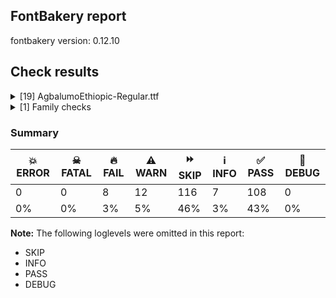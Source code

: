 ## FontBakery report

fontbakery version: 0.12.10





## Check results



<details><summary>[19] AgbalumoEthiopic-Regular.ttf</summary>
<div>
<details>
    <summary>🔥 <b>FAIL</b> Ensure the font supports case swapping for all its glyphs. <a href="https://fontbakery.readthedocs.io/en/stable/fontbakery/checks/universal.glyphset.html#"></a></summary>
    <div>







* 🔥 **FAIL** <p>The following glyphs lack their case-swapping counterparts:</p>
<table>
<thead>
<tr>
<th align="left">Glyph present in the font</th>
<th align="left">Missing case-swapping counterpart</th>
</tr>
</thead>
<tbody>
<tr>
<td align="left">U+00F0: LATIN SMALL LETTER ETH</td>
<td align="left">U+00D0: LATIN CAPITAL LETTER ETH</td>
</tr>
<tr>
<td align="left">U+0111: LATIN SMALL LETTER D WITH STROKE</td>
<td align="left">U+0110: LATIN CAPITAL LETTER D WITH STROKE</td>
</tr>
<tr>
<td align="left">U+0119: LATIN SMALL LETTER E WITH OGONEK</td>
<td align="left">U+0118: LATIN CAPITAL LETTER E WITH OGONEK</td>
</tr>
<tr>
<td align="left">U+0142: LATIN SMALL LETTER L WITH STROKE</td>
<td align="left">U+0141: LATIN CAPITAL LETTER L WITH STROKE</td>
</tr>
<tr>
<td align="left">U+014B: LATIN SMALL LETTER ENG</td>
<td align="left">U+014A: LATIN CAPITAL LETTER ENG</td>
</tr>
<tr>
<td align="left">U+0152: LATIN CAPITAL LIGATURE OE</td>
<td align="left">U+0153: LATIN SMALL LIGATURE OE</td>
</tr>
<tr>
<td align="left">U+0169: LATIN SMALL LETTER U WITH TILDE</td>
<td align="left">U+0168: LATIN CAPITAL LETTER U WITH TILDE</td>
</tr>
<tr>
<td align="left">U+0199: LATIN SMALL LETTER K WITH HOOK</td>
<td align="left">U+0198: LATIN CAPITAL LETTER K WITH HOOK</td>
</tr>
<tr>
<td align="left">U+019E: LATIN SMALL LETTER N WITH LONG RIGHT LEG</td>
<td align="left">U+0220: LATIN CAPITAL LETTER N WITH LONG RIGHT LEG</td>
</tr>
<tr>
<td align="left">U+01AC: LATIN CAPITAL LETTER T WITH HOOK</td>
<td align="left">U+01AD: LATIN SMALL LETTER T WITH HOOK</td>
</tr>
<tr>
<td align="left">U+01B9: LATIN SMALL LETTER EZH REVERSED</td>
<td align="left">U+01B8: LATIN CAPITAL LETTER EZH REVERSED</td>
</tr>
<tr>
<td align="left">U+01D5: LATIN CAPITAL LETTER U WITH DIAERESIS AND MACRON</td>
<td align="left">U+01D6: LATIN SMALL LETTER U WITH DIAERESIS AND MACRON</td>
</tr>
<tr>
<td align="left">U+01E0: LATIN CAPITAL LETTER A WITH DOT ABOVE AND MACRON</td>
<td align="left">U+01E1: LATIN SMALL LETTER A WITH DOT ABOVE AND MACRON</td>
</tr>
<tr>
<td align="left">U+01E3: LATIN SMALL LETTER AE WITH MACRON</td>
<td align="left">U+01E2: LATIN CAPITAL LETTER AE WITH MACRON</td>
</tr>
<tr>
<td align="left">U+0203: LATIN SMALL LETTER A WITH INVERTED BREVE</td>
<td align="left">U+0202: LATIN CAPITAL LETTER A WITH INVERTED BREVE</td>
</tr>
<tr>
<td align="left">U+0207: LATIN SMALL LETTER E WITH INVERTED BREVE</td>
<td align="left">U+0206: LATIN CAPITAL LETTER E WITH INVERTED BREVE</td>
</tr>
<tr>
<td align="left">U+022A: LATIN CAPITAL LETTER O WITH DIAERESIS AND MACRON</td>
<td align="left">U+022B: LATIN SMALL LETTER O WITH DIAERESIS AND MACRON</td>
</tr>
<tr>
<td align="left">U+023C: LATIN SMALL LETTER C WITH STROKE</td>
<td align="left">U+023B: LATIN CAPITAL LETTER C WITH STROKE</td>
</tr>
<tr>
<td align="left">U+0245: LATIN CAPITAL LETTER TURNED V</td>
<td align="left">U+028C: LATIN SMALL LETTER TURNED V</td>
</tr>
<tr>
<td align="left">U+0247: LATIN SMALL LETTER E WITH STROKE</td>
<td align="left">U+0246: LATIN CAPITAL LETTER E WITH STROKE</td>
</tr>
<tr>
<td align="left">U+024B: LATIN SMALL LETTER Q WITH HOOK TAIL</td>
<td align="left">U+024A: LATIN CAPITAL LETTER SMALL Q WITH HOOK TAIL</td>
</tr>
<tr>
<td align="left">U+0256: LATIN SMALL LETTER D WITH TAIL</td>
<td align="left">U+0189: LATIN CAPITAL LETTER AFRICAN D</td>
</tr>
<tr>
<td align="left">U+0257: LATIN SMALL LETTER D WITH HOOK</td>
<td align="left">U+018A: LATIN CAPITAL LETTER D WITH HOOK</td>
</tr>
<tr>
<td align="left">U+026C: LATIN SMALL LETTER L WITH BELT</td>
<td align="left">U+A7AD: LATIN CAPITAL LETTER L WITH BELT</td>
</tr>
<tr>
<td align="left">U+026F: LATIN SMALL LETTER TURNED M</td>
<td align="left">U+019C: LATIN CAPITAL LETTER TURNED M</td>
</tr>
<tr>
<td align="left">U+0272: LATIN SMALL LETTER N WITH LEFT HOOK</td>
<td align="left">U+019D: LATIN CAPITAL LETTER N WITH LEFT HOOK</td>
</tr>
<tr>
<td align="left">U+0275: LATIN SMALL LETTER BARRED O</td>
<td align="left">U+019F: LATIN CAPITAL LETTER O WITH MIDDLE TILDE</td>
</tr>
<tr>
<td align="left">U+0288: LATIN SMALL LETTER T WITH RETROFLEX HOOK</td>
<td align="left">U+01AE: LATIN CAPITAL LETTER T WITH RETROFLEX HOOK</td>
</tr>
<tr>
<td align="left">U+0289: LATIN SMALL LETTER U BAR</td>
<td align="left">U+0244: LATIN CAPITAL LETTER U BAR</td>
</tr>
<tr>
<td align="left">U+0292: LATIN SMALL LETTER EZH</td>
<td align="left">U+01B7: LATIN CAPITAL LETTER EZH</td>
</tr>
<tr>
<td align="left">U+1E01: LATIN SMALL LETTER A WITH RING BELOW</td>
<td align="left">U+1E00: LATIN CAPITAL LETTER A WITH RING BELOW</td>
</tr>
<tr>
<td align="left">U+1E05: LATIN SMALL LETTER B WITH DOT BELOW</td>
<td align="left">U+1E04: LATIN CAPITAL LETTER B WITH DOT BELOW</td>
</tr>
<tr>
<td align="left">U+1E07: LATIN SMALL LETTER B WITH LINE BELOW</td>
<td align="left">U+1E06: LATIN CAPITAL LETTER B WITH LINE BELOW</td>
</tr>
<tr>
<td align="left">U+1E11: LATIN SMALL LETTER D WITH CEDILLA</td>
<td align="left">U+1E10: LATIN CAPITAL LETTER D WITH CEDILLA</td>
</tr>
<tr>
<td align="left">U+1E13: LATIN SMALL LETTER D WITH CIRCUMFLEX BELOW</td>
<td align="left">U+1E12: LATIN CAPITAL LETTER D WITH CIRCUMFLEX BELOW</td>
</tr>
<tr>
<td align="left">U+1E1B: LATIN SMALL LETTER E WITH TILDE BELOW</td>
<td align="left">U+1E1A: LATIN CAPITAL LETTER E WITH TILDE BELOW</td>
</tr>
<tr>
<td align="left">U+1E1F: LATIN SMALL LETTER F WITH DOT ABOVE</td>
<td align="left">U+1E1E: LATIN CAPITAL LETTER F WITH DOT ABOVE</td>
</tr>
<tr>
<td align="left">U+1E29: LATIN SMALL LETTER H WITH CEDILLA</td>
<td align="left">U+1E28: LATIN CAPITAL LETTER H WITH CEDILLA</td>
</tr>
<tr>
<td align="left">U+1E2D: LATIN SMALL LETTER I WITH TILDE BELOW</td>
<td align="left">U+1E2C: LATIN CAPITAL LETTER I WITH TILDE BELOW</td>
</tr>
<tr>
<td align="left">U+1E3B: LATIN SMALL LETTER L WITH LINE BELOW</td>
<td align="left">U+1E3A: LATIN CAPITAL LETTER L WITH LINE BELOW</td>
</tr>
<tr>
<td align="left">U+1E3D: LATIN SMALL LETTER L WITH CIRCUMFLEX BELOW</td>
<td align="left">U+1E3C: LATIN CAPITAL LETTER L WITH CIRCUMFLEX BELOW</td>
</tr>
<tr>
<td align="left">U+1E65: LATIN SMALL LETTER S WITH ACUTE AND DOT ABOVE</td>
<td align="left">U+1E64: LATIN CAPITAL LETTER S WITH ACUTE AND DOT ABOVE</td>
</tr>
<tr>
<td align="left">U+1E67: LATIN SMALL LETTER S WITH CARON AND DOT ABOVE</td>
<td align="left">U+1E66: LATIN CAPITAL LETTER S WITH CARON AND DOT ABOVE</td>
</tr>
<tr>
<td align="left">U+1E79: LATIN SMALL LETTER U WITH TILDE AND ACUTE</td>
<td align="left">U+1E78: LATIN CAPITAL LETTER U WITH TILDE AND ACUTE</td>
</tr>
<tr>
<td align="left">U+1E7B: LATIN SMALL LETTER U WITH MACRON AND DIAERESIS</td>
<td align="left">U+1E7A: LATIN CAPITAL LETTER U WITH MACRON AND DIAERESIS</td>
</tr>
<tr>
<td align="left">U+1E95: LATIN SMALL LETTER Z WITH LINE BELOW</td>
<td align="left">U+1E94: LATIN CAPITAL LETTER Z WITH LINE BELOW</td>
</tr>
<tr>
<td align="left">U+1EA1: LATIN SMALL LETTER A WITH DOT BELOW</td>
<td align="left">U+1EA0: LATIN CAPITAL LETTER A WITH DOT BELOW</td>
</tr>
<tr>
<td align="left">U+1EA3: LATIN SMALL LETTER A WITH HOOK ABOVE</td>
<td align="left">U+1EA2: LATIN CAPITAL LETTER A WITH HOOK ABOVE</td>
</tr>
<tr>
<td align="left">U+1EAD: LATIN SMALL LETTER A WITH CIRCUMFLEX AND DOT BELOW</td>
<td align="left">U+1EAC: LATIN CAPITAL LETTER A WITH CIRCUMFLEX AND DOT BELOW</td>
</tr>
<tr>
<td align="left">U+1EB9: LATIN SMALL LETTER E WITH DOT BELOW</td>
<td align="left">U+1EB8: LATIN CAPITAL LETTER E WITH DOT BELOW</td>
</tr>
<tr>
<td align="left">U+1EBB: LATIN SMALL LETTER E WITH HOOK ABOVE</td>
<td align="left">U+1EBA: LATIN CAPITAL LETTER E WITH HOOK ABOVE</td>
</tr>
<tr>
<td align="left">U+1EBD: LATIN SMALL LETTER E WITH TILDE</td>
<td align="left">U+1EBC: LATIN CAPITAL LETTER E WITH TILDE</td>
</tr>
<tr>
<td align="left">U+1EC9: LATIN SMALL LETTER I WITH HOOK ABOVE</td>
<td align="left">U+1EC8: LATIN CAPITAL LETTER I WITH HOOK ABOVE</td>
</tr>
<tr>
<td align="left">U+1ECB: LATIN SMALL LETTER I WITH DOT BELOW</td>
<td align="left">U+1ECA: LATIN CAPITAL LETTER I WITH DOT BELOW</td>
</tr>
<tr>
<td align="left">U+1EE4: LATIN CAPITAL LETTER U WITH DOT BELOW</td>
<td align="left">U+1EE5: LATIN SMALL LETTER U WITH DOT BELOW</td>
</tr>
<tr>
<td align="left">U+1EF5: LATIN SMALL LETTER Y WITH DOT BELOW</td>
<td align="left">U+1EF4: LATIN CAPITAL LETTER Y WITH DOT BELOW</td>
</tr>
<tr>
<td align="left">U+2184: LATIN SMALL LETTER REVERSED C</td>
<td align="left">U+2183: ROMAN NUMERAL REVERSED ONE HUNDRED</td>
</tr>
<tr>
<td align="left">U+2C61: LATIN SMALL LETTER L WITH DOUBLE BAR</td>
<td align="left">U+2C60: LATIN CAPITAL LETTER L WITH DOUBLE BAR</td>
</tr>
<tr>
<td align="left">U+2C65: LATIN SMALL LETTER A WITH STROKE</td>
<td align="left">U+023A: LATIN CAPITAL LETTER A WITH STROKE</td>
</tr>
<tr>
<td align="left">U+2C6D: LATIN CAPITAL LETTER ALPHA</td>
<td align="left">U+0251: LATIN SMALL LETTER ALPHA</td>
</tr>
<tr>
<td align="left">U+A727: LATIN SMALL LETTER HENG</td>
<td align="left">U+A726: LATIN CAPITAL LETTER HENG</td>
</tr>
<tr>
<td align="left">U+A741: LATIN SMALL LETTER K WITH STROKE</td>
<td align="left">U+A740: LATIN CAPITAL LETTER K WITH STROKE</td>
</tr>
<tr>
<td align="left">U+A78D: LATIN CAPITAL LETTER TURNED H</td>
<td align="left">U+0265: LATIN SMALL LETTER TURNED H</td>
</tr>
<tr>
<td align="left">U+A7A9: LATIN SMALL LETTER S WITH OBLIQUE STROKE</td>
<td align="left">U+A7A8: LATIN CAPITAL LETTER S WITH OBLIQUE STROKE</td>
</tr>
<tr>
<td align="left">U+AB53: LATIN SMALL LETTER CHI</td>
<td align="left">U+A7B3: LATIN CAPITAL LETTER CHI</td>
</tr>
</tbody>
</table>
 [code: missing-case-counterparts]



</div>
</details>

<details>
    <summary>🔥 <b>FAIL</b> Space and non-breaking space have the same width? <a href="https://fontbakery.readthedocs.io/en/stable/fontbakery/checks/universal.html#"></a></summary>
    <div>







* 🔥 **FAIL** <p>Space and non-breaking space have differing width: The space glyph named space is 220 font units wide, non-breaking space named (uni00A0) is 180 font units wide, and both should be positive and the same. GlyphsApp has &quot;Sidebearing arithmetic&quot; (<a href="https://glyphsapp.com/tutorials/spacing">https://glyphsapp.com/tutorials/spacing</a>) which allows you to set the non-breaking space width to always equal the space width.</p>
 [code: different-widths]



</div>
</details>

<details>
    <summary>🔥 <b>FAIL</b> Shapes languages in all GF glyphsets. <a href="https://fontbakery.readthedocs.io/en/stable/fontbakery/checks/googlefonts.glyphset.html#"></a></summary>
    <div>







* 🔥 **FAIL** <p>GF_Latin_Core glyphset:</p>
<table>
<thead>
<tr>
<th align="left">Language</th>
<th align="left">FAIL messages</th>
</tr>
</thead>
<tbody>
<tr>
<td align="left">fr_Latn (French)</td>
<td align="left">Some base glyphs were missing: œ</td>
</tr>
<tr>
<td align="left">^</td>
<td align="left">Shaper produced a .notdef</td>
</tr>
</tbody>
</table>
 [code: failed-language-shaping]



* 🔥 **FAIL** <p>GF_Latin_Core glyphset:</p>
<table>
<thead>
<tr>
<th align="left">Language</th>
<th align="left">FAIL messages</th>
</tr>
</thead>
<tbody>
<tr>
<td align="left">hr_Latn (Croatian)</td>
<td align="left">Some base glyphs were missing: Đ</td>
</tr>
<tr>
<td align="left">^</td>
<td align="left">Shaper produced a .notdef</td>
</tr>
</tbody>
</table>
 [code: failed-language-shaping]



* 🔥 **FAIL** <p>GF_Latin_Core glyphset:</p>
<table>
<thead>
<tr>
<th align="left">Language</th>
<th align="left">FAIL messages</th>
</tr>
</thead>
<tbody>
<tr>
<td align="left">is_Latn (Icelandic)</td>
<td align="left">Some base glyphs were missing: Ð</td>
</tr>
<tr>
<td align="left">^</td>
<td align="left">Shaper produced a .notdef</td>
</tr>
</tbody>
</table>
 [code: failed-language-shaping]



* 🔥 **FAIL** <p>GF_Latin_Core glyphset:</p>
<table>
<thead>
<tr>
<th align="left">Language</th>
<th align="left">FAIL messages</th>
</tr>
</thead>
<tbody>
<tr>
<td align="left">lt_Latn (Lithuanian)</td>
<td align="left">Shaper didn't attach uni0328 to E</td>
</tr>
</tbody>
</table>
 [code: failed-language-shaping]



* 🔥 **FAIL** <p>GF_Latin_Core glyphset:</p>
<table>
<thead>
<tr>
<th align="left">Language</th>
<th align="left">FAIL messages</th>
</tr>
</thead>
<tbody>
<tr>
<td align="left">nl_Latn (Dutch)</td>
<td align="left">Shaper didn't attach acutecomb.case to J</td>
</tr>
<tr>
<td align="left">^</td>
<td align="left">Shaper didn't attach acutecomb to uni0237</td>
</tr>
</tbody>
</table>
 [code: failed-language-shaping]



* 🔥 **FAIL** <p>GF_Latin_Core glyphset:</p>
<table>
<thead>
<tr>
<th align="left">Language</th>
<th align="left">FAIL messages</th>
</tr>
</thead>
<tbody>
<tr>
<td align="left">pl_Latn (Polish)</td>
<td align="left">Some base glyphs were missing: Ł</td>
</tr>
<tr>
<td align="left">^</td>
<td align="left">Shaper didn't attach uni0328 to E</td>
</tr>
<tr>
<td align="left">^</td>
<td align="left">Shaper produced a .notdef</td>
</tr>
</tbody>
</table>
 [code: failed-language-shaping]



* 🔥 **FAIL** <p>GF_Latin_Core glyphset:</p>
<table>
<thead>
<tr>
<th align="left">Language</th>
<th align="left">FAIL messages</th>
</tr>
</thead>
<tbody>
<tr>
<td align="left">sr_Latn (Serbian (Latin))</td>
<td align="left">Some base glyphs were missing: Đ</td>
</tr>
<tr>
<td align="left">^</td>
<td align="left">Shaper produced a .notdef</td>
</tr>
</tbody>
</table>
 [code: failed-language-shaping]



* ⚠️ **WARN** <p>GF_Latin_Core glyphset:</p>
<table>
<thead>
<tr>
<th align="left">Language</th>
<th align="left">WARN messages</th>
</tr>
</thead>
<tbody>
<tr>
<td align="left">fr_Latn (French)</td>
<td align="left">Some auxiliary glyphs were missing: œ</td>
</tr>
</tbody>
</table>
 [code: warning-language-shaping]



* ⚠️ **WARN** <p>GF_Latin_Core glyphset:</p>
<table>
<thead>
<tr>
<th align="left">Language</th>
<th align="left">WARN messages</th>
</tr>
</thead>
<tbody>
<tr>
<td align="left">hr_Latn (Croatian)</td>
<td align="left">Some auxiliary glyphs were missing: Đ</td>
</tr>
</tbody>
</table>
 [code: warning-language-shaping]



* ⚠️ **WARN** <p>GF_Latin_Core glyphset:</p>
<table>
<thead>
<tr>
<th align="left">Language</th>
<th align="left">WARN messages</th>
</tr>
</thead>
<tbody>
<tr>
<td align="left">is_Latn (Icelandic)</td>
<td align="left">Some auxiliary glyphs were missing: Ð</td>
</tr>
</tbody>
</table>
 [code: warning-language-shaping]



* ⚠️ **WARN** <p>GF_Latin_Core glyphset:</p>
<table>
<thead>
<tr>
<th align="left">Language</th>
<th align="left">WARN messages</th>
</tr>
</thead>
<tbody>
<tr>
<td align="left">pl_Latn (Polish)</td>
<td align="left">Some auxiliary glyphs were missing: Ł</td>
</tr>
</tbody>
</table>
 [code: warning-language-shaping]



* ⚠️ **WARN** <p>GF_Latin_Core glyphset:</p>
<table>
<thead>
<tr>
<th align="left">Language</th>
<th align="left">WARN messages</th>
</tr>
</thead>
<tbody>
<tr>
<td align="left">sr_Latn (Serbian (Latin))</td>
<td align="left">Some auxiliary glyphs were missing: Đ</td>
</tr>
</tbody>
</table>
 [code: warning-language-shaping]



</div>
</details>

<details>
    <summary>🔥 <b>FAIL</b> Check copyright namerecords match license file. <a href="https://fontbakery.readthedocs.io/en/stable/fontbakery/checks/googlefonts.license.html#"></a></summary>
    <div>







* 🔥 **FAIL** <p>Font lacks NameID 13 (LICENSE DESCRIPTION). A proper licensing entry must be set.</p>
 [code: missing]



</div>
</details>

<details>
    <summary>🔥 <b>FAIL</b> Check license file has good copyright string. <a href="https://fontbakery.readthedocs.io/en/stable/fontbakery/checks/googlefonts.license.html#"></a></summary>
    <div>







* 🔥 **FAIL** <p>First line in license file is:</p>
<p>&quot;copyright 20** the my font project authors (<a href="https://github.com/googlefonts/googlefonts-project-template">https://github.com/googlefonts/googlefonts-project-template</a>)&quot;</p>
<p>which does not match the expected format, similar to:</p>
<p>&quot;Copyright 2022 The Familyname Project Authors (git url)&quot;</p>
 [code: bad-format]



</div>
</details>

<details>
    <summary>🔥 <b>FAIL</b> Copyright notices match canonical pattern in fonts <a href="https://fontbakery.readthedocs.io/en/stable/fontbakery/checks/googlefonts.copyright.html#"></a></summary>
    <div>







* 🔥 **FAIL** <p>Name Table entry: Copyright notices should match a pattern similar to:</p>
<p>&quot;Copyright 2020 The Familyname Project Authors (git url)&quot;</p>
<p>But instead we have got:</p>
<p>&quot;Copyright 2022 The Familyname Project Authors <a href="https://github.com/SorkinType/Agbalumo-Ethiopic/">https://github.com/SorkinType/Agbalumo-Ethiopic/</a>&quot;</p>
 [code: bad-notice-format]



</div>
</details>

<details>
    <summary>🔥 <b>FAIL</b> Check Google Fonts glyph coverage. <a href="https://fontbakery.readthedocs.io/en/stable/fontbakery/checks/googlefonts.glyphset.html#"></a></summary>
    <div>







* 🔥 **FAIL** <p>Missing required codepoints:</p>
<pre><code>- 0x00D0 (LATIN CAPITAL LETTER ETH)


- 0x0110 (LATIN CAPITAL LETTER D WITH STROKE)


- 0x0118 (LATIN CAPITAL LETTER E WITH OGONEK)


- 0x0141 (LATIN CAPITAL LETTER L WITH STROKE)


- 0x0153 (LATIN SMALL LIGATURE OE)
</code></pre>
 [code: missing-codepoints]



</div>
</details>

<details>
    <summary>⚠️ <b>WARN</b> Check if each glyph has the recommended amount of contours. <a href="https://fontbakery.readthedocs.io/en/stable/fontbakery/checks/universal.html#"></a></summary>
    <div>







* ⚠️ **WARN** <p>This check inspects the glyph outlines and detects the total number of contours in each of them. The expected values are infered from the typical ammounts of contours observed in a large collection of reference font families. The divergences listed below may simply indicate a significantly different design on some of your glyphs. On the other hand, some of these may flag actual bugs in the font such as glyphs mapped to an incorrect codepoint. Please consider reviewing the design and codepoint assignment of these to make sure they are correct.</p>
<p>The following glyphs do not have the recommended number of contours:</p>
<pre><code>- Glyph name: y	Contours detected: 2	Expected: 1

- Glyph name: AE	Contours detected: 3	Expected: 2

- Glyph name: yacute	Contours detected: 3	Expected: 2

- Glyph name: ydieresis	Contours detected: 4	Expected: 3

- Glyph name: aogonek	Contours detected: 3	Expected: 2

- Glyph name: eogonek	Contours detected: 3	Expected: 2

- Glyph name: lslash	Contours detected: 2	Expected: 1

- Glyph name: OE	Contours detected: 3	Expected: 2

- Glyph name: Uogonek	Contours detected: 2	Expected: 1

- Glyph name: uogonek	Contours detected: 2	Expected: 1

- Glyph name: ycircumflex	Contours detected: 3	Expected: 2

- Glyph name: uni019A	Contours detected: 2	Expected: 1

- Glyph name: uni01B4	Contours detected: 2	Expected: 1

- Glyph name: uni01E5	Contours detected: 3	Expected: 2

- Glyph name: uni01EA	Contours detected: 3	Expected: 2

- Glyph name: uni01EB	Contours detected: 3	Expected: 2

- Glyph name: uni01EC	Contours detected: 4	Expected: 3

- Glyph name: uni01ED	Contours detected: 4	Expected: 3

- Glyph name: uni01F5	Contours detected: 4	Expected: 3

- Glyph name: uni0228	Contours detected: 2	Expected: 1

- Glyph name: uni0229	Contours detected: 3	Expected: 2

- Glyph name: uni0233	Contours detected: 3	Expected: 2

- Glyph name: uni024E	Contours detected: 1	Expected: 2

- Glyph name: uni024F	Contours detected: 3	Expected: 2

- Glyph name: uni1E08	Contours detected: 3	Expected: 2

- Glyph name: uni1E09	Contours detected: 3	Expected: 2

- Glyph name: uni1E1C	Contours detected: 3	Expected: 2

- Glyph name: uni1E1D	Contours detected: 4	Expected: 3

- Glyph name: uni1E8F	Contours detected: 3	Expected: 2

- Glyph name: ygrave	Contours detected: 3	Expected: 2

- Glyph name: uni1EF5	Contours detected: 3	Expected: 2

- Glyph name: uni1EF7	Contours detected: 3	Expected: 2

- Glyph name: uni1EF9	Contours detected: 3	Expected: 2

- Glyph name: uni25CC	Contours detected: 20	Expected: 16 or 12

- Glyph name: AE	Contours detected: 3	Expected: 2

- Glyph name: OE	Contours detected: 3	Expected: 2

- Glyph name: Uogonek	Contours detected: 2	Expected: 1

- Glyph name: aogonek	Contours detected: 3	Expected: 2

- Glyph name: eogonek	Contours detected: 3	Expected: 2

- Glyph name: lslash	Contours detected: 2	Expected: 1

- Glyph name: uni019A	Contours detected: 2	Expected: 1

- Glyph name: uni01B4	Contours detected: 2	Expected: 1

- Glyph name: uni01E5	Contours detected: 3	Expected: 2

- Glyph name: uni01EC	Contours detected: 4	Expected: 3

- Glyph name: uni01ED	Contours detected: 4	Expected: 3

- Glyph name: uni0228	Contours detected: 2	Expected: 1

- Glyph name: uni0229	Contours detected: 3	Expected: 2

- Glyph name: uni0233	Contours detected: 3	Expected: 2

- Glyph name: uni024E	Contours detected: 1	Expected: 2

- Glyph name: uni024F	Contours detected: 3	Expected: 2

- Glyph name: uni1E08	Contours detected: 3	Expected: 2

- Glyph name: uni1E09	Contours detected: 3	Expected: 2

- Glyph name: uni1E1C	Contours detected: 3	Expected: 2

- Glyph name: uni1E1D	Contours detected: 4	Expected: 3

- Glyph name: uni1E8F	Contours detected: 3	Expected: 2

- Glyph name: uni1EF5	Contours detected: 3	Expected: 2

- Glyph name: uni1EF7	Contours detected: 3	Expected: 2

- Glyph name: uni1EF9	Contours detected: 3	Expected: 2

- Glyph name: uni25CC	Contours detected: 20	Expected: 16 or 12

- Glyph name: uogonek	Contours detected: 2	Expected: 1

- Glyph name: y	Contours detected: 2	Expected: 1

- Glyph name: yacute	Contours detected: 3	Expected: 2

- Glyph name: ycircumflex	Contours detected: 3	Expected: 2

- Glyph name: ydieresis	Contours detected: 4	Expected: 3

- Glyph name: ygrave	Contours detected: 3	Expected: 2
</code></pre>
 [code: contour-count]



</div>
</details>

<details>
    <summary>⚠️ <b>WARN</b> Check math signs have the same width. <a href="https://fontbakery.readthedocs.io/en/stable/fontbakery/checks/universal.html#"></a></summary>
    <div>







* ⚠️ **WARN** <p>The most common width is 556 among a set of 2 math glyphs.
The following math glyphs have a different width, though:</p>
<p>Width = 554:
plus</p>
<p>Width = 515:
less</p>
<p>Width = 521:
greater</p>
<p>Width = 565:
logicalnot</p>
<p>Width = 579:
plusminus</p>
<p>Width = 541:
multiply</p>
<p>Width = 548:
divide, minus</p>
<p>Width = 546:
approxequal</p>
<p>Width = 502:
lessequal</p>
<p>Width = 506:
greaterequal</p>
 [code: width-outliers]



</div>
</details>

<details>
    <summary>⚠️ <b>WARN</b> Check font contains no unreachable glyphs <a href="https://fontbakery.readthedocs.io/en/stable/fontbakery/checks/universal.glyphset.html#"></a></summary>
    <div>







* ⚠️ **WARN** <p>The following glyphs could not be reached by codepoint or substitution rules:</p>
<pre><code>- M_gravecomb

- NumberStep2

- acutecomb.narrow

- dotbelowcomb.case.001

- gravecomb.narrow

- hookabovecomb.narrow

- m_gravecomb

- tildecomb.narrow

- tildecomb.narrow2

- tildecomb.narrow3

- uni004D0304

- uni004E0304

- uni006D0304

- uni006E0304

- uni0302.narrow

- uni0306.narrow

- uni031B.narrow
</code></pre>
 [code: unreachable-glyphs]



</div>
</details>

<details>
    <summary>⚠️ <b>WARN</b> Validate size, and resolution of article images, and ensure article page has minimum length and includes visual assets. <a href="https://fontbakery.readthedocs.io/en/stable/fontbakery/checks/googlefonts.article.html#"></a></summary>
    <div>







* ⚠️ **WARN** <p>Family metadata at fonts/ttf does not have an article.</p>
 [code: lacks-article]



</div>
</details>

<details>
    <summary>⚠️ <b>WARN</b> Check for codepoints not covered by METADATA subsets. <a href="https://fontbakery.readthedocs.io/en/stable/fontbakery/checks/googlefonts.subsets.html#"></a></summary>
    <div>







* ⚠️ **WARN** <p>The following codepoints supported by the font are not covered by
any subsets defined in the font's metadata file, and will never
be served. You can solve this by either manually adding additional
subset declarations to METADATA.pb, or by editing the glyphset
definitions.</p>
<ul>
<li>U+02D8 BREVE: try adding one of: canadian-aboriginal, yi</li>
<li>U+02D9 DOT ABOVE: try adding one of: canadian-aboriginal, yi</li>
<li>U+02DB OGONEK: try adding one of: canadian-aboriginal, yi</li>
<li>U+0302 COMBINING CIRCUMFLEX ACCENT: try adding one of: math, tifinagh, coptic, cherokee</li>
<li>U+0306 COMBINING BREVE: try adding one of: tifinagh, old-permic</li>
<li>U+0307 COMBINING DOT ABOVE: try adding one of: canadian-aboriginal, malayalam, hebrew, old-permic, coptic, tifinagh, math, tai-le, todhri, duployan, syriac</li>
<li>U+030A COMBINING RING ABOVE: try adding one of: duployan, syriac</li>
<li>U+030B COMBINING DOUBLE ACUTE ACCENT: try adding one of: osage, cherokee</li>
<li>U+030C COMBINING CARON: try adding one of: tai-le, cherokee</li>
<li>U+030D COMBINING VERTICAL LINE ABOVE: try adding sunuwar</li>
<li>U+030F COMBINING DOUBLE GRAVE ACCENT: not included in any glyphset definition</li>
<li>U+0310 COMBINING CANDRABINDU: try adding one of: math, sunuwar</li>
<li>U+0311 COMBINING INVERTED BREVE: try adding one of: coptic, todhri</li>
<li>U+0312 COMBINING TURNED COMMA ABOVE: try adding math</li>
<li>U+0313 COMBINING COMMA ABOVE: try adding one of: old-permic, todhri</li>
<li>U+031B COMBINING HORN: not included in any glyphset definition</li>
<li>U+0324 COMBINING DIAERESIS BELOW: try adding one of: duployan, syriac, cherokee</li>
<li>U+0325 COMBINING RING BELOW: try adding syriac</li>
<li>U+0326 COMBINING COMMA BELOW: try adding math</li>
<li>U+0327 COMBINING CEDILLA: try adding math</li>
<li>U+0328 COMBINING OGONEK: not included in any glyphset definition</li>
<li>U+032D COMBINING CIRCUMFLEX ACCENT BELOW: try adding one of: sunuwar, syriac</li>
<li>U+032E COMBINING BREVE BELOW: try adding syriac</li>
<li>U+032F COMBINING INVERTED BREVE BELOW: try adding math</li>
<li>U+0330 COMBINING TILDE BELOW: try adding one of: math, syriac, cherokee</li>
<li>U+0331 COMBINING MACRON BELOW: try adding one of: sunuwar, tifinagh, thai, caucasian-albanian, gothic, syriac, cherokee</li>
<li>U+0332 COMBINING LOW LINE: try adding math</li>
<li>U+0334 COMBINING TILDE OVERLAY: not included in any glyphset definition</li>
<li>U+0E3F THAI CURRENCY SYMBOL BAHT: try adding thai</li>
<li>U+1DC4 COMBINING MACRON-ACUTE: not included in any glyphset definition</li>
<li>U+1DC5 COMBINING GRAVE-MACRON: not included in any glyphset definition</li>
<li>U+1DC6 COMBINING MACRON-GRAVE: not included in any glyphset definition</li>
<li>U+1DC7 COMBINING ACUTE-MACRON: not included in any glyphset definition</li>
<li>U+1EA1 LATIN SMALL LETTER A WITH DOT BELOW: try adding vietnamese</li>
<li>U+1EA3 LATIN SMALL LETTER A WITH HOOK ABOVE: try adding vietnamese</li>
<li>U+1EAD LATIN SMALL LETTER A WITH CIRCUMFLEX AND DOT BELOW: try adding vietnamese</li>
<li>U+1EB9 LATIN SMALL LETTER E WITH DOT BELOW: try adding vietnamese</li>
<li>U+1EBB LATIN SMALL LETTER E WITH HOOK ABOVE: try adding vietnamese</li>
<li>U+1EBD LATIN SMALL LETTER E WITH TILDE: try adding vietnamese</li>
<li>U+1EC9 LATIN SMALL LETTER I WITH HOOK ABOVE: try adding vietnamese</li>
<li>U+1ECB LATIN SMALL LETTER I WITH DOT BELOW: try adding vietnamese</li>
<li>U+1ECC LATIN CAPITAL LETTER O WITH DOT BELOW: try adding vietnamese</li>
<li>U+1ECD LATIN SMALL LETTER O WITH DOT BELOW: try adding vietnamese</li>
<li>U+1ECE LATIN CAPITAL LETTER O WITH HOOK ABOVE: try adding vietnamese</li>
<li>U+1ECF LATIN SMALL LETTER O WITH HOOK ABOVE: try adding vietnamese</li>
<li>U+1EE4 LATIN CAPITAL LETTER U WITH DOT BELOW: try adding vietnamese</li>
<li>U+1EE6 LATIN CAPITAL LETTER U WITH HOOK ABOVE: try adding vietnamese</li>
<li>U+1EE7 LATIN SMALL LETTER U WITH HOOK ABOVE: try adding vietnamese</li>
<li>U+2021 DOUBLE DAGGER: try adding adlam</li>
<li>U+2030 PER MILLE SIGN: try adding adlam</li>
<li>U+2070 SUPERSCRIPT ZERO: try adding math</li>
<li>U+2074 SUPERSCRIPT FOUR: try adding math</li>
<li>U+2075 SUPERSCRIPT FIVE: try adding math</li>
<li>U+2076 SUPERSCRIPT SIX: try adding math</li>
<li>U+2077 SUPERSCRIPT SEVEN: try adding math</li>
<li>U+2078 SUPERSCRIPT EIGHT: try adding math</li>
<li>U+2079 SUPERSCRIPT NINE: try adding math</li>
<li>U+2080 SUBSCRIPT ZERO: try adding math</li>
<li>U+2081 SUBSCRIPT ONE: try adding math</li>
<li>U+2082 SUBSCRIPT TWO: try adding math</li>
<li>U+2083 SUBSCRIPT THREE: try adding math</li>
<li>U+2084 SUBSCRIPT FOUR: try adding math</li>
<li>U+2085 SUBSCRIPT FIVE: try adding math</li>
<li>U+2086 SUBSCRIPT SIX: try adding math</li>
<li>U+2087 SUBSCRIPT SEVEN: try adding math</li>
<li>U+2088 SUBSCRIPT EIGHT: try adding math</li>
<li>U+2089 SUBSCRIPT NINE: try adding math</li>
<li>U+2153 VULGAR FRACTION ONE THIRD: try adding symbols</li>
<li>U+2154 VULGAR FRACTION TWO THIRDS: try adding symbols</li>
<li>U+215B VULGAR FRACTION ONE EIGHTH: try adding symbols</li>
<li>U+215C VULGAR FRACTION THREE EIGHTHS: try adding symbols</li>
<li>U+215D VULGAR FRACTION FIVE EIGHTHS: try adding symbols</li>
<li>U+215E VULGAR FRACTION SEVEN EIGHTHS: try adding symbols</li>
<li>U+2184 LATIN SMALL LETTER REVERSED C: not included in any glyphset definition</li>
<li>U+2202 PARTIAL DIFFERENTIAL: try adding math</li>
<li>U+220F N-ARY PRODUCT: try adding math</li>
<li>U+2211 N-ARY SUMMATION: try adding math</li>
<li>U+221A SQUARE ROOT: try adding math</li>
<li>U+221E INFINITY: try adding math</li>
<li>U+222B INTEGRAL: try adding math</li>
<li>U+2248 ALMOST EQUAL TO: try adding math</li>
<li>U+2260 NOT EQUAL TO: try adding math</li>
<li>U+2264 LESS-THAN OR EQUAL TO: try adding math</li>
<li>U+2265 GREATER-THAN OR EQUAL TO: try adding math</li>
<li>U+25CC DOTTED CIRCLE: try adding one of: old-permic, cham, miao, phags-pa, chakma, music, pahawh-hmong, bassa-vah, tifinagh, tibetan, adlam, hanunoo, khojki, kaithi, sinhala, bengali, elbasan, tai-viet, zanabazar-square, mahajani, mongolian, armenian, tirhuta, osage, tagbanwa, brahmi, bhaiksuki, mandaic, gurmukhi, marchen, syloti-nagri, modi, grantha, sundanese, gujarati, gunjala-gondi, manichaean, meetei-mayek, newa, canadian-aboriginal, symbols, yi, batak, saurashtra, javanese, thai, malayalam, tamil, math, khmer, myanmar, kannada, hebrew, balinese, thaana, khudawadi, buhid, psalter-pahlavi, buginese, new-tai-lue, sharada, ahom, syriac, dogra, lao, mende-kikakui, coptic, masaram-gondi, kharoshthi, kayah-li, siddham, nko, tai-tham, takri, wancho, lepcha, caucasian-albanian, telugu, rejang, tagalog, tai-le, sogdian, oriya, hanifi-rohingya, limbu, soyombo, warang-citi, devanagari, duployan</li>
<li>U+AB53 LATIN SMALL LETTER CHI: not included in any glyphset definition</li>
<li>U+FB01 LATIN SMALL LIGATURE FI: not included in any glyphset definition</li>
<li>U+FB02 LATIN SMALL LIGATURE FL: not included in any glyphset definition</li>
</ul>
<p>Or you can add the above codepoints to one of the subsets supported by the font: <code>cyrillic-ext</code>, <code>ethiopic</code>, <code>latin</code>, <code>latin-ext</code></p>
 [code: unreachable-subsetting]



</div>
</details>

<details>
    <summary>⚠️ <b>WARN</b> Ensure soft_dotted characters lose their dot when combined with marks that replace the dot. <a href="https://fontbakery.readthedocs.io/en/stable/fontbakery/checks/shaping.html#"></a></summary>
    <div>







* ⚠️ **WARN** <p>The dot of soft dotted characters <em>should</em> disappear in other cases, for example: ɉ̀ ɉ́ ɉ̂ ɉ̃ ɉ̄ ɉ̆ ɉ̇ ɉ̈ ɉ̉ ɉ̊ ɉ̋ ɉ̌ ɉ̍ ɉ̏ ɉ̐ ɉ̑ ɉ̒ ɉ̓ ɉ᷄ ɉ᷅</p>
<p>Your font does <em>not</em> cover the following languages that require the soft-dotted feature: Ijo, Southeast (Latn, 2,471,000 speakers), Zapotec (Latn, 490,000 speakers), Fur (Latn, 1,230,163 speakers), Belarusian (Cyrl, 10,064,517 speakers), Dii (Latn, 71,000 speakers), Avokaya (Latn, 100,000 speakers), Han (Latn, 6 speakers), Cicipu (Latn, 44,000 speakers), Bete-Bendi (Latn, 100,000 speakers), Yala (Latn, 200,000 speakers), Kpelle, Guinea (Latn, 622,000 speakers), Gulay (Latn, 250,478 speakers), Nzakara (Latn, 50,000 speakers), Dutch (Latn, 31,709,104 speakers), Kom (Latn, 360,685 speakers), Sar (Latn, 500,000 speakers), Teke-Ebo (Latn, 260,000 speakers), Kaska (Latn, 125 speakers), Ngbaka (Latn, 1,020,000 speakers), Mundani (Latn, 34,000 speakers), Lithuanian (Latn, 2,357,094 speakers), Ukrainian (Cyrl, 29,273,587 speakers), Makaa (Latn, 221,000 speakers), Heiltsuk (Latn, 300 speakers), Ekpeye (Latn, 226,000 speakers), Igbo (Latn, 27,823,640 speakers), South Central Banda (Latn, 244,000 speakers), Nateni (Latn, 100,000 speakers), Ejagham (Latn, 120,000 speakers), Basaa (Latn, 332,940 speakers), Bafut (Latn, 158,146 speakers), Ebira (Latn, 2,200,000 speakers), Aghem (Latn, 38,843 speakers), Navajo (Latn, 166,319 speakers), Lugbara (Latn, 2,200,000 speakers), Ma’di (Latn, 584,000 speakers), Koonzime (Latn, 40,000 speakers), Dan (Latn, 1,099,244 speakers), Mfumte (Latn, 79,000 speakers), Vute (Latn, 21,000 speakers), Southern Kisi (Latn, 360,000 speakers), Mango (Latn, 77,000 speakers).</p>
 [code: soft-dotted]



</div>
</details>

<details>
    <summary>⚠️ <b>WARN</b> Do outlines contain any jaggy segments? <a href="https://fontbakery.readthedocs.io/en/stable/fontbakery/checks/outline.html#"></a></summary>
    <div>







* ⚠️ **WARN** <p>The following glyphs have jaggy segments:</p>
<pre><code>* h (U+0068): B&lt;&lt;255.0,432.0&gt;-&lt;244.0,386.0&gt;-&lt;233.0,346.0&gt;&gt;/B&lt;&lt;233.0,346.0&gt;-&lt;252.0,383.0&gt;-&lt;283.5,419.5&gt;&gt; = 11.804859836651074

* hbar (U+0127): B&lt;&lt;254.5,418.5&gt;-&lt;245.0,379.0&gt;-&lt;237.0,346.0&gt;&gt;/B&lt;&lt;237.0,346.0&gt;-&lt;256.0,383.0&gt;-&lt;287.5,419.5&gt;&gt; = 13.554116225585668

* hcircumflex (U+0125): B&lt;&lt;255.0,432.0&gt;-&lt;244.0,386.0&gt;-&lt;233.0,346.0&gt;&gt;/B&lt;&lt;233.0,346.0&gt;-&lt;252.0,383.0&gt;-&lt;283.5,419.5&gt;&gt; = 11.804859836651074

* ordfeminine (U+00AA): B&lt;&lt;226.0,293.5&gt;-&lt;226.0,297.0&gt;-&lt;227.0,301.0&gt;&gt;/B&lt;&lt;227.0,301.0&gt;-&lt;206.0,258.0&gt;-&lt;178.5,237.5&gt;&gt; = 11.993348723586983

* uni021F (U+021F): B&lt;&lt;255.0,432.0&gt;-&lt;244.0,386.0&gt;-&lt;233.0,346.0&gt;&gt;/B&lt;&lt;233.0,346.0&gt;-&lt;252.0,383.0&gt;-&lt;283.5,419.5&gt;&gt; = 11.804859836651074

* uni1E23 (U+1E23): B&lt;&lt;255.0,432.0&gt;-&lt;244.0,386.0&gt;-&lt;233.0,346.0&gt;&gt;/B&lt;&lt;233.0,346.0&gt;-&lt;252.0,383.0&gt;-&lt;283.5,419.5&gt;&gt; = 11.804859836651074

* uni1E25 (U+1E25): B&lt;&lt;255.0,432.0&gt;-&lt;244.0,386.0&gt;-&lt;233.0,346.0&gt;&gt;/B&lt;&lt;233.0,346.0&gt;-&lt;252.0,383.0&gt;-&lt;283.5,419.5&gt;&gt; = 11.804859836651074

* uni1E27 (U+1E27): B&lt;&lt;255.0,432.0&gt;-&lt;244.0,386.0&gt;-&lt;233.0,346.0&gt;&gt;/B&lt;&lt;233.0,346.0&gt;-&lt;252.0,383.0&gt;-&lt;283.5,419.5&gt;&gt; = 11.804859836651074

* uni1E29 (U+1E29): B&lt;&lt;255.0,432.0&gt;-&lt;244.0,386.0&gt;-&lt;233.0,346.0&gt;&gt;/B&lt;&lt;233.0,346.0&gt;-&lt;252.0,383.0&gt;-&lt;283.5,419.5&gt;&gt; = 11.804859836651074

* uni1E2B (U+1E2B): B&lt;&lt;255.0,432.0&gt;-&lt;244.0,386.0&gt;-&lt;233.0,346.0&gt;&gt;/B&lt;&lt;233.0,346.0&gt;-&lt;252.0,383.0&gt;-&lt;283.5,419.5&gt;&gt; = 11.804859836651074

* uniA727 (U+A727): B&lt;&lt;255.0,432.0&gt;-&lt;244.0,386.0&gt;-&lt;233.0,346.0&gt;&gt;/B&lt;&lt;233.0,346.0&gt;-&lt;252.0,383.0&gt;-&lt;283.5,419.5&gt;&gt; = 11.804859836651074
</code></pre>
 [code: found-jaggy-segments]



</div>
</details>

<details>
    <summary>⚠️ <b>WARN</b> Do outlines contain any semi-vertical or semi-horizontal lines? <a href="https://fontbakery.readthedocs.io/en/stable/fontbakery/checks/outline.html#"></a></summary>
    <div>







* ⚠️ **WARN** <p>The following glyphs have semi-vertical/semi-horizontal lines:</p>
<pre><code>* summation (U+2211): L&lt;&lt;412.0,564.0&gt;--&lt;247.0,563.0&gt;&gt;

* uni01A9 (U+01A9): L&lt;&lt;408.0,574.0&gt;--&lt;230.0,573.0&gt;&gt;
</code></pre>
 [code: found-semi-vertical]



</div>
</details>

<details>
    <summary>⚠️ <b>WARN</b> Is there kerning info for non-ligated sequences? <a href="https://fontbakery.readthedocs.io/en/stable/fontbakery/checks/googlefonts.gpos.html#"></a></summary>
    <div>







* ⚠️ **WARN** <p>GPOS table lacks kerning info for the following non-ligated sequences:</p>
<pre><code>- f + i

- f + l
</code></pre>
 [code: lacks-kern-info]



</div>
</details>

<details>
    <summary>⚠️ <b>WARN</b> Ensure fonts have ScriptLangTags declared on the 'meta' table. <a href="https://fontbakery.readthedocs.io/en/stable/fontbakery/checks/googlefonts.meta.html#"></a></summary>
    <div>







* ⚠️ **WARN** <p>This font file does not have a 'meta' table.</p>
 [code: lacks-meta-table]



</div>
</details>

<details>
    <summary>⚠️ <b>WARN</b> Ensure Stylistic Sets have description. <a href="https://fontbakery.readthedocs.io/en/stable/fontbakery/checks/googlefonts.gsub.html#"></a></summary>
    <div>







* ⚠️ **WARN** <p>The stylistic set ss01 lacks a description string on the 'name' table.</p>
 [code: missing-description]



* ⚠️ **WARN** <p>The stylistic set ss03 lacks a description string on the 'name' table.</p>
 [code: missing-description]



* ⚠️ **WARN** <p>The stylistic set ss04 lacks a description string on the 'name' table.</p>
 [code: missing-description]



* ⚠️ **WARN** <p>The stylistic set ss05 lacks a description string on the 'name' table.</p>
 [code: missing-description]



</div>
</details>

<details>
    <summary>⚠️ <b>WARN</b> Checking OS/2 achVendID. <a href="https://fontbakery.readthedocs.io/en/stable/fontbakery/checks/googlefonts.os2.html#"></a></summary>
    <div>







* ⚠️ **WARN** <p>OS/2 VendorID value 'NONE' is not yet recognized. If you registered it recently, then it's safe to ignore this warning message. Otherwise, you should set it to your own unique 4 character code, and register it with Microsoft at <a href="https://www.microsoft.com/typography/links/vendorlist.aspx">https://www.microsoft.com/typography/links/vendorlist.aspx</a></p>
 [code: unknown]



</div>
</details>
</div>
</details>

<details><summary>[1] Family checks</summary>
<div>
<details>
    <summary>🔥 <b>FAIL</b> OS/2.fsSelection bit 7 (USE_TYPO_METRICS) is set in all fonts. <a href="https://fontbakery.readthedocs.io/en/stable/fontbakery/checks/googlefonts.os2.html#"></a></summary>
    <div>







* 🔥 **FAIL** <p>OS/2.fsSelection bit 7 (USE_TYPO_METRICS) wasNOT set in the following fonts: ['fonts/ttf/AgbalumoEthiopic-Regular.ttf'].</p>
 [code: missing-os2-fsselection-bit7]



</div>
</details>
</div>
</details>




### Summary

| 💥 ERROR | ☠ FATAL | 🔥 FAIL | ⚠️ WARN | ⏩ SKIP | ℹ️ INFO | ✅ PASS | 🔎 DEBUG | 
| ---|---|---|---|---|---|---|---|
| 0 | 0 | 8 | 12 | 116 | 7 | 108 | 0 | 
| 0% | 0% | 3% | 5% | 46% | 3% | 43% | 0% | 



**Note:** The following loglevels were omitted in this report:


* SKIP
* INFO
* PASS
* DEBUG
